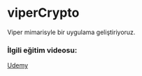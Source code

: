 # viperCrypto
 Viper mimarisyle bir uygulama geliştiriyoruz.
 
 ### İlgili eğitim videosu: 
 [Udemy](https://www.udemy.com/share/101v5i3@AYXgcXXi_YruHq8nvOvg3SNKnA61UxNBYL044NK0_x9qOHLXgcIH5r-HnPXT4kCm/)

